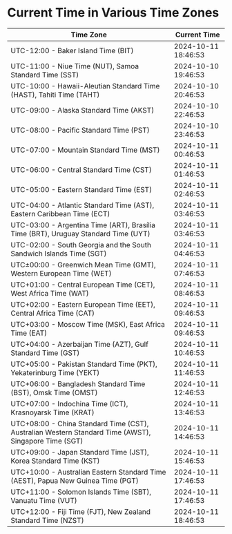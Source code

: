 # Current Time in Various Time Zones

| Time Zone | Current Time |
|-----------|--------------|
| UTC-12:00 - Baker Island Time (BIT) | 2024-10-11 18:46:53 |
| UTC-11:00 - Niue Time (NUT), Samoa Standard Time (SST) | 2024-10-10 19:46:53 |
| UTC-10:00 - Hawaii-Aleutian Standard Time (HAST), Tahiti Time (TAHT) | 2024-10-10 20:46:53 |
| UTC-09:00 - Alaska Standard Time (AKST) | 2024-10-10 22:46:53 |
| UTC-08:00 - Pacific Standard Time (PST) | 2024-10-10 23:46:53 |
| UTC-07:00 - Mountain Standard Time (MST) | 2024-10-11 00:46:53 |
| UTC-06:00 - Central Standard Time (CST) | 2024-10-11 01:46:53 |
| UTC-05:00 - Eastern Standard Time (EST) | 2024-10-11 02:46:53 |
| UTC-04:00 - Atlantic Standard Time (AST), Eastern Caribbean Time (ECT) | 2024-10-11 03:46:53 |
| UTC-03:00 - Argentina Time (ART), Brasília Time (BRT), Uruguay Standard Time (UYT) | 2024-10-11 03:46:53 |
| UTC-02:00 - South Georgia and the South Sandwich Islands Time (SGT) | 2024-10-11 04:46:53 |
| UTC±00:00 - Greenwich Mean Time (GMT), Western European Time (WET) | 2024-10-11 07:46:53 |
| UTC+01:00 - Central European Time (CET), West Africa Time (WAT) | 2024-10-11 08:46:53 |
| UTC+02:00 - Eastern European Time (EET), Central Africa Time (CAT) | 2024-10-11 09:46:53 |
| UTC+03:00 - Moscow Time (MSK), East Africa Time (EAT) | 2024-10-11 09:46:53 |
| UTC+04:00 - Azerbaijan Time (AZT), Gulf Standard Time (GST) | 2024-10-11 10:46:53 |
| UTC+05:00 - Pakistan Standard Time (PKT), Yekaterinburg Time (YEKT) | 2024-10-11 11:46:53 |
| UTC+06:00 - Bangladesh Standard Time (BST), Omsk Time (OMST) | 2024-10-11 12:46:53 |
| UTC+07:00 - Indochina Time (ICT), Krasnoyarsk Time (KRAT) | 2024-10-11 13:46:53 |
| UTC+08:00 - China Standard Time (CST), Australian Western Standard Time (AWST), Singapore Time (SGT) | 2024-10-11 14:46:53 |
| UTC+09:00 - Japan Standard Time (JST), Korea Standard Time (KST) | 2024-10-11 15:46:53 |
| UTC+10:00 - Australian Eastern Standard Time (AEST), Papua New Guinea Time (PGT) | 2024-10-11 17:46:53 |
| UTC+11:00 - Solomon Islands Time (SBT), Vanuatu Time (VUT) | 2024-10-11 17:46:53 |
| UTC+12:00 - Fiji Time (FJT), New Zealand Standard Time (NZST) | 2024-10-11 18:46:53 |
